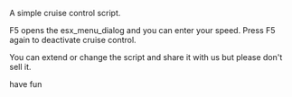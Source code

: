 A simple cruise control script.

F5 opens the esx_menu_dialog and you can enter your speed.
Press F5 again to deactivate cruise control.

You can extend or change the script and share it with us but please don't sell it.

have fun 